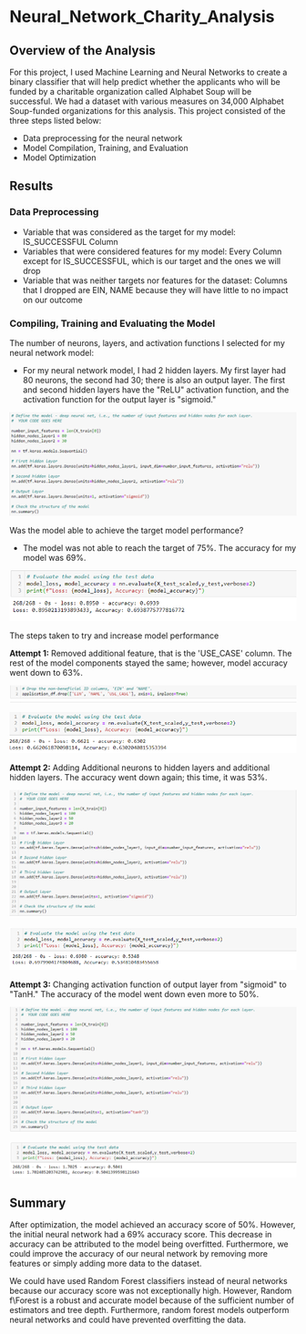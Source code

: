 # Neural_Network_Charity_Analysis

## Overview of the Analysis 
For this project, I used Machine Learning and Neural Networks to create a binary classifier that will help predict whether the applicants who will be funded by a charitable organization called Alphabet Soup will be successful. We had a dataset with various measures on 34,000 Alphabet Soup-funded organizations for this analysis. This project consisted of the three steps listed below:
- Data preprocessing for the neural network
- Model Compilation, Training, and Evaluation 
- Model Optimization

## Results 

### Data Preprocessing 
- Variable that was considered as the target for my model: IS_SUCCESSFUL Column
- Variables that were considered features for my model: Every Column except for IS_SUCCESSFUL, which is our target and the ones we will drop
- Variable that was neither targets nor features for the dataset: Columns that I dropped are EIN, NAME because they will have little to no impact on our outcome

### Compiling, Training and Evaluating the Model

The number of neurons, layers, and activation functions I selected for my neural network model:
- For my neural network model, I had 2 hidden layers. My first layer had 80 neurons, the second had 30; there is also an output layer. The first and second hidden layers have the "ReLU" activation function, and the activation function for the output layer is "sigmoid."

![](Resources/ml1.PNG)

Was the model able to achieve the target model performance?
- The model was not able to reach the target of 75%. The accuracy for my model was 69%.

![](Resources/ml2.PNG)

The steps taken to try and increase model performance

**Attempt 1:** Removed additional feature, that is the 'USE_CASE' column. The rest of the model components stayed the same; however, model accuracy went down to 63%. 

![](Resources/ml3.PNG)

![](Resources/ml4.PNG)

**Attempt 2:** Adding Additional neurons to hidden layers and additional hidden layers. The accuracy went down again; this time, it was 53%.

![](Resources/ml5.PNG)

![](Resources/ml6.PNG)

**Attempt 3:** Changing activation function of output layer from "sigmoid" to "TanH." The accuracy of the model went down even more to 50%.

![](Resources/ml7.PNG)


![](Resources/ml8.PNG)

## Summary 

After optimization, the model achieved an accuracy score of 50%. However, the initial neural network had a 69% accuracy score. This decrease in accuracy can be attributed to the model being overfitted. Furthermore, we could improve the accuracy of our neural network by removing more features or simply adding more data to the dataset.

We could have used Random Forest classifiers instead of neural networks because our accuracy score was not exceptionally high. However, Random f\Forest is a robust and accurate model because of the sufficient number of estimators and tree depth. Furthermore, random forest models outperform neural networks and could have prevented overfitting the data.
